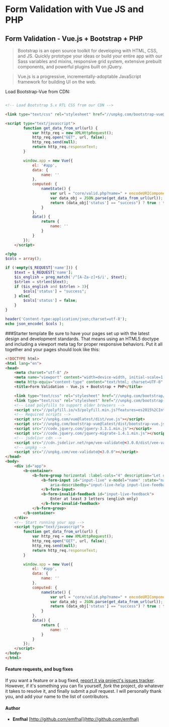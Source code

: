 # Form Validation with Vue JS and PHP
## Form Validation - Vue.js + Bootstrap + PHP

> Bootstrap is an open source toolkit for developing with HTML, CSS, and JS. Quickly prototype your ideas or build your entire app with our Sass variables and mixins, responsive grid system, extensive prebuilt components, and powerful plugins built on jQuery.

> Vue.js is a progressive, incrementally-adoptable JavaScript framework for building UI on the web.


Load Bootstrap-Vue from CDN:

```html

<!-- Load Bootstrap 5.x RTL CSS from our CDN -->

<link type="text/css" rel="stylesheet" href="//unpkg.com/bootstrap-vue@latest/dist/bootstrap-vue.css" />

<script type="text/javascript">
        function get_data_from_url(url) {
            var http_req = new XMLHttpRequest();
            http_req.open("GET", url, false);
            http_req.send(null);
            return http_req.responseText;
        }

        window.app = new Vue({
            el: '#app',
            data: {
                name: ''
            },
            computed: {
                nameState() {
                    var url = "core/valid.php?name=" + encodeURIComponent(this.name);
                    var data_obj = JSON.parse(get_data_from_url(url));
                    return (data_obj['status'] == "success") ? true : false;
                }
            },
            data() {
                return {
                    name: ''
                }
            }
        });
    </script>

```
```php
<?php
$cols = array();

if (!empty($_REQUEST['name'])) {
    $text = $_REQUEST['name'];
    $is_english = preg_match('/^[A-Za-z]+$/i', $text);
    $strlen = strlen($text);
    if ($is_english and $strlen > 3){
        $cols['status'] = "success";
    } else{
        $cols['status'] = false;
    }
}

header('Content-type:application/json;charset=utf-8');
echo json_encode( $cols );
```

###Starter template
Be sure to have your pages set up with the latest design and development standards. That means using an HTML5 doctype and including a viewport meta tag for proper responsive behaviors. Put it all together and your pages should look like this:

```html
<!DOCTYPE html>
<html lang="en">
<head>
    <meta charset="utf-8" />
    <meta name="viewport" content="width=device-width, initial-scale=1, shrink-to-fit=no" />
    <meta http-equiv="content-type" content="text/html; charset=UTF-8" />
    <title>Form Validation - Vue.js + Bootstrap + PHP</title>

    <link type="text/css" rel="stylesheet" href="//unpkg.com/bootstrap/dist/css/bootstrap.min.css" />
    <link type="text/css" rel="stylesheet" href="//unpkg.com/bootstrap-vue@latest/dist/bootstrap-vue.css" />
    <!-- Load polyfills to support older browsers -->
    <script src="//polyfill.io/v3/polyfill.min.js?features=es2015%2CIntersectionObserver"></script>
    <!-- Required scripts -->
    <script src="//unpkg.com/vue@latest/dist/vue.js"></script>
    <script src="//unpkg.com/bootstrap-vue@latest/dist/bootstrap-vue.js"></script>
    <script src="//code.jquery.com/jquery-3.3.1.min.js"></script>
    <script src="//code.jquery.com/jquery-migrate-1.4.1.min.js"></script>
    <!-- jsdelivr cdn -->
    <script src="//cdn.jsdelivr.net/npm/vee-validate@<3.0.0/dist/vee-validate.js"></script>
    <!-- unpkg -->
    <script src="//unpkg.com/vee-validate@<3.0.0"></script>
</head>
<body>
    <div id="app">
        <b-container>
            <b-form-group horizontal :label-cols="4" description="Let us know your name." label="Enter your name">
                <b-form-input id="input-live" v-model="name" :state="nameState"
                    aria-describedby="input-live-help input-live-feedback" placeholder="Enter your name" trim>
                </b-form-input>
                <b-form-invalid-feedback id="input-live-feedback">
                    Enter at least 3 letters (english only)
                </b-form-invalid-feedback>
            </b-form-group>
        </b-container>
    </div>
    <!-- Start running your app -->
    <script type="text/javascript">
        function get_data_from_url(url) {
            var http_req = new XMLHttpRequest();
            http_req.open("GET", url, false);
            http_req.send(null);
            return http_req.responseText;
        }

        window.app = new Vue({
            el: '#app',
            data: {
                name: ''
            },
            computed: {
                nameState() {
                    var url = "core/valid.php?name=" + encodeURIComponent(this.name);
                    var data_obj = JSON.parse(get_data_from_url(url));
                    return (data_obj['status'] == "success") ? true : false;
                }
            },
            data() {
                return {
                    name: ''
                }
            }
        });
    </script>
</body>
</html>
```



#### Feature requests, and bug fixes


If you want a feature or a bug fixed, [report it via project's issues tracker](https://github.com/emfhal/FormValidationVuePHP/issues). However, if it's something you can fix yourself, *fork* the project, *do* whatever it takes to resolve it, and finally submit a *pull* request. I will personally thank you, and add your name to the list of contributors.

#### Author

- **Emfhal** [http://github.com/emfhal](http://github.com/emfhal)
